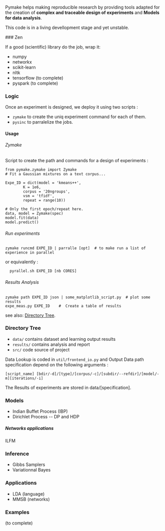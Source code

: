 Pymake helps making reproducible research by providing tools adapted for the creation of **complex and traceable design of experiments** and **Models for data analysis**.

This code is in a living devellopment stage and yet unstable.

### Zen

If a good (scientific) library do the job, wrap it:
* numpy
* networkx
* scikit-learn
* nltk
* tensorflow (to complete)
* pyspark (to complete)

### Logic

Once an experiment is designed, we deploy it using two scripts :

*  `zymake` to create the uniq experiment command for each of them.
*  `pysinc` to parralelize the jobs.

#### Usage
###### Zymake
Script to create the path and commands for a design of experiments :

    from pymake.zymake import Zymake
    # Fit a Gaussian mixtures on a text corpus...

    Expe_ID = dict(model = 'kmeans++',
            K = 1e6,
            corpus = '20ngroups',
            vsm = 'tfidf',
            repeat = range(10))
          
    # Only the first epoch/repeat here.
    data, model = Zymake(spec)
    model.fit(data)
    model.predict()


###### Run experiments
    zymake runcmd EXPE_ID | parralle [opt]  # to make run a list of experience in parallel

or equivalently :

      pyrallel.sh EXPE_ID [nb CORES]

######  Results Analysis
    zymake path EXPE_ID json | some_matplotlib_script.py  # plot some results
    expe_meas.py EXPE_ID    #  Create a table of results


see also: [Directory Tree](#directory-tree).

### Directory Tree

* `data/` contains dataset and learning output results
* `results/` contains analysis and report
* `src/` code source of project

Data Lookup is coded in `util/frontend_io.py` and Output Data path specification depend on the following arguments :

    [script_name] [bdir/-d]/[type]/[corpus/-c]/[subdir/--refdir]/[model/-m][iterations/-i]

The Results of experiments are stored in data/[specification].

### Models

* Indian Buffet Process (IBP)
* Dirichlet Process -- DP and HDP

##### Networks applications
ILFM

### Inference

* Gibbs Samplers
* Variationnal Bayes

### Applications
* LDA (language)
* MMSB (networks)

### Examples

(to complete)
